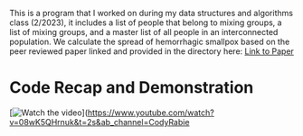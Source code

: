 This is a program that I worked on during my data structures and algorithms class (2/2023), it includes a list of people that belong to mixing groups,
a list of mixing groups, and a master list of all people in an interconnected population. We calculate the spread of hemorrhagic smallpox based on the peer reviewed paper linked and provided in the directory here: [Link to Paper](Epstein_bioterrorist_smallpox_attack.pdf)


# Code Recap and Demonstration
[![Watch the video](https://img.youtube.com/vi/08wK5QHrnuk/0.jpg)](https://www.youtube.com/watch?v=08wK5QHrnuk&t=2s&ab_channel=CodyRabie
